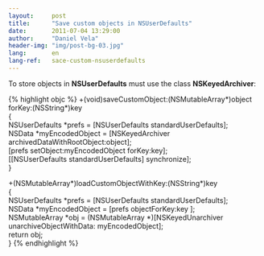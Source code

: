 ```yaml
---
layout:     post
title:      "Save custom objects in NSUserDefaults"
date:       2011-07-04 13:29:00
author:     "Daniel Vela"
header-img: "img/post-bg-03.jpg"
lang:       en
lang-ref:   sace-custom-nsuserdefaults
---
```


To store objects in **NSUserDefaults** must use the class **NSKeyedArchiver**:

{% highlight objc %}
+(void)saveCustomObject:(NSMutableArray*)object forKey:(NSString*)key  
{  
    NSUserDefaults *prefs = [NSUserDefaults standardUserDefaults];  
    NSData *myEncodedObject = [NSKeyedArchiver archivedDataWithRootObject:object];  
    [prefs setObject:myEncodedObject forKey:key];  
    [[NSUserDefaults standardUserDefaults] synchronize];  
} 

+(NSMutableArray*)loadCustomObjectWithKey:(NSString*)key  
{  
    NSUserDefaults *prefs = [NSUserDefaults standardUserDefaults];  
    NSData *myEncodedObject = [prefs objectForKey:key ];  
    NSMutableArray *obj = (NSMutableArray *)[NSKeyedUnarchiver unarchiveObjectWithData: myEncodedObject];  
    return obj;  
}
{% endhighlight %}